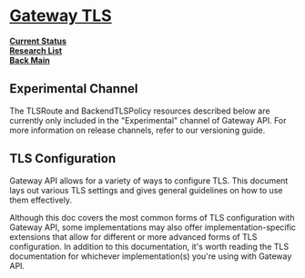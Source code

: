 # **[Gateway TLS](https://gateway-api.sigs.k8s.io/guides/tls/)**

**[Current Status](../../../../development/status/weekly/current_status.md)**\
**[Research List](../../../research_list.md)**\
**[Back Main](../../../../README.md)**

## Experimental Channel

The TLSRoute and BackendTLSPolicy resources described below are currently only included in the "Experimental" channel of Gateway API. For more information on release channels, refer to our versioning guide.

## TLS Configuration

Gateway API allows for a variety of ways to configure TLS. This document lays out various TLS settings and gives general guidelines on how to use them effectively.

Although this doc covers the most common forms of TLS configuration with Gateway API, some implementations may also offer implementation-specific extensions that allow for different or more advanced forms of TLS configuration. In addition to this documentation, it's worth reading the TLS documentation for whichever implementation(s) you're using with Gateway API.

